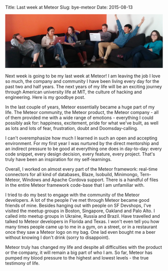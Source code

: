 Title: Last week at Meteor
Slug: bye-meteor
Date: 2015-08-13

![pre new logo](/images/meteor-crew.png)

Next week is going to be my last week at Meteor! I am leaving the job
I love so much, the company and community I have been living every
day for the past two and half years. The next years of my life will be
an exciting journey through American university life at MIT, the
culture of hacking and engineering. Here is my goodbye post.

In the last couple of years, Meteor essentially became a huge part of
my life. The Meteor community, the Meteor product, the Meteor
company - all of them provided me with a wide range of emotions - everything I
could possibly ask for: happiness, excitement, pride for what we've built,
as well as lots and lots of fear, frustration, doubt and Doomsday-calling.

I can't overemphasize how much I learned in such an open and accepting
environment. For my first year I was nurtured by the direct mentorship
and an indirect pressure to be good at everything one does in day-to-day:
every code snippet, every design decision, every feature, every project.
That's truly have been an inspiration for my self-learnings.

Overall, I worked on almost every part of the Meteor framework:
real-time connectors for all kind of databases, Blaze, Isobuild,
Minimongo, Tern-Meteor, Windows and Apache Cordova support. There is a
handful of files in the entire Meteor framework code-base that I am
unfamiliar with.

I tried to do my best to engage with the community of the Meteor
developers. A lot of the people I've met through Meteor became good
friends of mine. Besides hanging out with people on SF Devshops, I've
visited the meetup groups in Boston, Singapore, Oakland and Palo
Alto. I called into meetup groups in Ukraine, Russia and Brazil.  Have
travelled and talked to Meteor developers in Florida and Texas. I
won't even tell you how many times people came up to me in a gym, on
a street, or in a restaurant once they saw a Meteor logo on my
bag. One lad even bought me a beer without knowing I don't drink
(sorry to disappoint).

Meteor truly has changed my life and despite all difficulties with the
product or the company, it will remain a big part of who I am. So far,
Meteor has pumped my blood pressure to the highest and lowest levels -
the true testimony of life.
